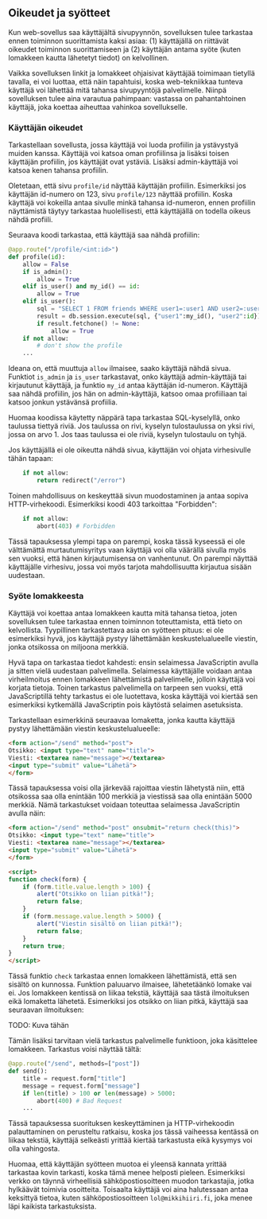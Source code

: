## Oikeudet ja syötteet

Kun web-sovellus saa käyttäjältä sivupyynnön, sovelluksen tulee tarkastaa ennen toiminnon suorittamista kaksi asiaa: (1) käyttäjällä on riittävät oikeudet toiminnon suorittamiseen ja (2) käyttäjän antama syöte (kuten lomakkeen kautta lähetetyt tiedot) on kelvollinen.

Vaikka sovelluksen linkit ja lomakkeet ohjaisivat käyttäjää toimimaan tietyllä tavalla, ei voi luottaa, että näin tapahtuisi, koska web-tekniikkaa tunteva käyttäjä voi lähettää mitä tahansa sivupyyntöjä palvelimelle. Niinpä sovelluksen tulee aina varautua pahimpaan: vastassa on pahantahtoinen käyttäjä, joka koettaa aiheuttaa vahinkoa sovellukselle.

### Käyttäjän oikeudet

Tarkastellaan sovellusta, jossa käyttäjä voi luoda profiilin ja ystävystyä muiden kanssa. Käyttäjä voi katsoa oman profiilinsa ja lisäksi toisen käyttäjän profiilin, jos käyttäjät ovat ystäviä. Lisäksi admin-käyttäjä voi katsoa kenen tahansa profiilin.

Oletetaan, että sivu `profile/id` näyttää käyttäjän profiilin. Esimerkiksi jos käyttäjän id-numero on 123, sivu `profile/123` näyttää profiilin. Koska käyttäjä voi kokeilla antaa sivulle minkä tahansa id-numeron, ennen profiilin näyttämistä täytyy tarkastaa huolellisesti, että käyttäjällä on todella oikeus nähdä profiili.

Seuraava koodi tarkastaa, että käyttäjä saa nähdä profiilin:

```python
@app.route("/profile/<int:id>")
def profile(id):
    allow = False
    if is_admin():
        allow = True
    elif is_user() and my_id() == id:
        allow = True
    elif is_user():
        sql = "SELECT 1 FROM friends WHERE user1=:user1 AND user2=:user2"
        result = db.session.execute(sql, {"user1":my_id(), "user2":id})
        if result.fetchone() != None:
            allow = True
    if not allow:
        # don't show the profile
    ...
```

Ideana on, että muuttuja `allow` ilmaisee, saako käyttäjä nähdä sivua. Funktiot `is_admin` ja `is_user` tarkastavat, onko käyttäjä admin-käyttäjä tai kirjautunut käyttäjä, ja funktio `my_id` antaa käyttäjän id-numeron. Käyttäjä saa nähdä profiilin, jos hän on admin-käyttäjä, katsoo omaa profiiliaan tai katsoo jonkun ystävänsä profiilia.

Huomaa koodissa käytetty näppärä tapa tarkastaa SQL-kyselyllä, onko taulussa tiettyä riviä. Jos taulussa on rivi, kyselyn tulostaulussa on yksi rivi, jossa on arvo 1. Jos taas taulussa ei ole riviä, kyselyn tulostaulu on tyhjä.

Jos käyttäjällä ei ole oikeutta nähdä sivua, käyttäjän voi ohjata virhesivulle tähän tapaan:

```python
    if not allow:
        return redirect("/error")
```

Toinen mahdollisuus on keskeyttää sivun muodostaminen ja antaa sopiva HTTP-virhekoodi. Esimerkiksi koodi 403 tarkoittaa "Forbidden":

```python
    if not allow:
        abort(403) # Forbidden
```

Tässä tapauksessa ylempi tapa on parempi, koska tässä kyseessä ei ole välttämättä murtautumisyritys vaan käyttäjä voi olla väärällä sivulla myös sen vuoksi, että hänen kirjautumisensa on vanhentunut. On parempi näyttää käyttäjälle virhesivu, jossa voi myös tarjota mahdollisuutta kirjautua sisään uudestaan.

### Syöte lomakkeesta

Käyttäjä voi koettaa antaa lomakkeen kautta mitä tahansa tietoa, joten sovelluksen tulee tarkastaa ennen toiminnon toteuttamista, että tieto on kelvollista. Tyypillinen tarkastettava asia on syötteen pituus: ei ole esimerkiksi hyvä, jos käyttäjä pystyy lähettämään keskustelualueelle viestin, jonka otsikossa on miljoona merkkiä.

Hyvä tapa on tarkastaa tiedot kahdesti: ensin selaimessa JavaScriptin avulla ja sitten vielä uudestaan palvelimella. Selaimessa käyttäjälle voidaan antaa virheilmoitus ennen lomakkeen lähettämistä palvelimelle, jolloin käyttäjä voi korjata tietoja. Toinen tarkastus palvelimella on tarpeen sen vuoksi, että JavaScriptillä tehty tarkastus ei ole luotettava, koska käyttäjä voi kiertää sen esimerkiksi kytkemällä JavaScriptin pois käytöstä selaimen asetuksista.

Tarkastellaan esimerkkinä seuraavaa lomaketta, jonka kautta käyttäjä pystyy lähettämään viestin keskustelualueelle:

```html
<form action="/send" method="post">
Otsikko: <input type="text" name="title">
Viesti: <textarea name="message"></textarea>
<input type="submit" value="Lähetä">
</form>
```

Tässä tapauksessa voisi olla järkevää rajoittaa viestin lähetystä niin, että otsikossa saa olla enintään 100 merkkiä ja viestissä saa olla enintään 5000 merkkiä. Nämä tarkastukset voidaan toteuttaa selaimessa JavaScriptin avulla näin:

```html
<form action="/send" method="post" onsubmit="return check(this)">
Otsikko: <input type="text" name="title">
Viesti: <textarea name="message"></textarea>
<input type="submit" value="Lähetä">
</form>

<script>
function check(form) {
    if (form.title.value.length > 100) {
        alert("Otsikko on liian pitkä!");
        return false;
    }
    if (form.message.value.length > 5000) {
        alert("Viestin sisältö on liian pitkä!");
        return false;
    }
    return true;
}
</script>
```

Tässä funktio `check` tarkastaa ennen lomakkeen lähettämistä, että sen sisältö on kunnossa. Funktion paluuarvo ilmaisee, lähetetäänkö lomake vai ei. Jos lomakkeen kentissä on liikaa tekstiä, käyttäjä saa tästä ilmoituksen eikä lomaketta lähetetä. Esimerkiksi jos otsikko on liian pitkä, käyttäjä saa seuraavan ilmoituksen:

TODO: Kuva tähän

Tämän lisäksi tarvitaan vielä tarkastus palvelimelle funktioon, joka käsittelee lomakkeen. Tarkastus voisi näyttää tältä:

```python
@app.route("/send", methods=["post"])
def send():
    title = request.form["title"]
    message = request.form["message"]
    if len(title) > 100 or len(message) > 5000:
        abort(400) # Bad Request
    ...
```

Tässä tapauksessa suorituksen keskeyttäminen ja HTTP-virhekoodin palauttaminen on perusteltu ratkaisu, koska jos tässä vaiheessa kentässä on liikaa tekstiä, käyttäjä selkeästi yrittää kiertää tarkastusta eikä kysymys voi olla vahingosta.

Huomaa, että käyttäjän syötteen muotoa ei yleensä kannata yrittää tarkastaa kovin tarkasti, koska tämä menee helposti pieleen. Esimerkiksi verkko on täynnä virheellisiä sähköpostiosoitteen muodon tarkastajia, jotka hylkäävät toimivia osoitteita. Toisaalta käyttäjä voi aina halutessaan antaa keksittyä tietoa, kuten sähköpostiosoitteen `lol@mikkihiiri.fi`, joka menee läpi kaikista tarkastuksista.
